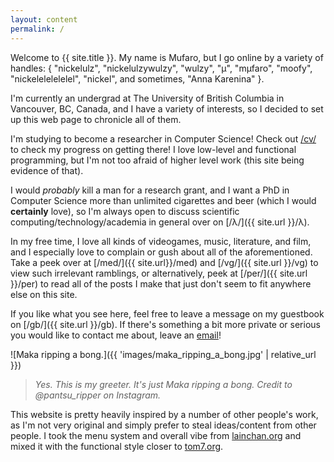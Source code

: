 ```yaml
---
layout: content
permalink: /
---
```


Welcome to <span class="emph mono small">{{ site.title }}</span>. My name is Mufaro, but I go online by a variety of handles: <span class="unemph mono small">{ <span class="string small">"nickelulz"</span>, <span class="string small">"nickelulzywulzy"</span>, <span class="string small">"wulzy"</span>, <span class="string small">"μ"</span>, <span class="string small">"mμfaro"</span>, <span class="string small">"moofy"</span>, <span class="string small">"nickelelelelelel"</span>, <span class="string small">"nickel"</span>, <span class="normal">and <span class="italic">sometimes</span></span>, <span class="string small">"Anna Karenina"</span> }.</span>

I'm currently an undergrad at <span class="emph">The University of British Columbia</span> in <span class="emph">Vancouver, BC, Canada</span>, and I have a variety of interests, so I decided to set up this web page to chronicle all of them.

I'm studying to become a researcher in Computer Science! Check out <a href="{{ site.url }}/cv">/cv/</a> to check my progress on getting there! I love low-level and functional programming, but I'm not too afraid of higher level work (this site being evidence of that). 

I would *probably* kill a man for a research grant, and I want a <span class="emph">PhD in Computer Science</span> more than unlimited cigarettes and beer (which I would **certainly** love), so I'm always open to discuss scientific computing/technology/academia in general over on [/λ/]({{ site.url }}/λ).

In my free time, I love all kinds of videogames, music, literature, and film, and I especially love to complain or gush about all of the aforementioned. Take a peek over at [/med/]({{ site.url}}/med) and [/vg/]({{ site.url }}/vg) to view such irrelevant ramblings, or alternatively, peek at [/per/]({{ site.url }}/per) to read all of the posts I make that just don't seem to fit anywhere else on this site. 

If you like what you see here, feel free to leave a message on my guestbook on [/gb/]({{ site.url }}/gb). If there's something a bit more private or serious you would like to contact me about, leave an [email](mailto:nickelulz@proton.me)!

![Maka ripping a bong.]({{ 'images/maka_ripping_a_bong.jpg' | relative_url }})
> *Yes. This is my greeter. It's just Maka ripping a bong. Credit to <span class="emph">@pantsu_ripper</span> on Instagram.*

This website is pretty heavily inspired by a number of other people's work, as I'm not very original and simply prefer to steal ideas/content from other people. I took the menu system and overall vibe from [lainchan.org](https://lainchan.org) and mixed it with the functional style closer to [tom7.org](http://tom7.org).
